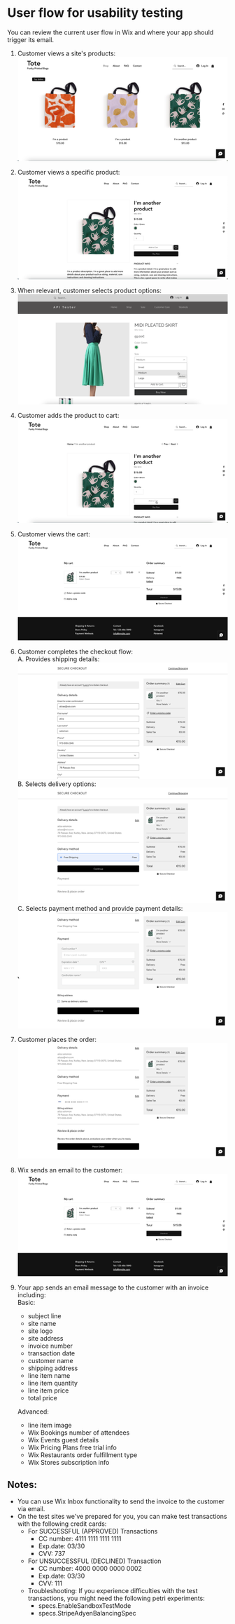 # User flow for usability testing

You can review the current user flow in Wix and where your app should trigger its email.

1. Customer views a site's products:  
  ![view products](./images/view-products.png?raw=true)  
1. Customer views a specific product:  
   ![view product](./images/view-product.png?raw=true) 
3. When relevant, customer selects product options:  
  ![select product options](./images/select-product-options.png?raw=true)  
1. Customer adds the product to cart:  
   ![add product to cart](./images/add-product-to-cart.png?raw=true)  
1. Customer views the cart:  
   ![view in cart](./images/view-in-cart.png?raw=true)  
1. Customer completes the checkout flow:  
   A. Provides shipping details:  
   ![checkout-1-shipping](./images/checkout-1-shipping.png?raw=true)  
   B. Selects delivery options:  
   ![checkout-2-delivery](./images/checkout-2-delivery.png?raw=true)  
   C. Selects payment method and provide payment details:  
   ![checkout-3-payment](./images/checkout-3-payment.png?raw=true)  
1. Customer places the order:  
   ![place order](./images/place-order.png?raw=true)  
1. Wix sends an email to the customer:  
   ![wix email sent](./images/wix-email-sent.png?raw=true)  
1. Your app sends an email message to the customer with an invoice including:  
   Basic:
     - subject line
     - site name
     - site logo
     - site address
     - invoice number
     - transaction date
     - customer name
     - shipping address
     - line item name  
     - line item quantity  
     - line item price
     - total price
  
   Advanced:
     - line item image  
     - Wix Bookings number of attendees  
     - Wix Events guest details
     - Wix Pricing Plans free trial info  
     - Wix Restaurants order fulfillment type  
     - Wix Stores subscription info
  
 ## Notes:
  - You can use Wix Inbox functionality to send the invoice to the customer via email.
  - On the test sites we've prepared for you, you can make test transactions with the following credit cards:
     - For SUCCESSFUL (APPROVED) Transactions
       - CC number: 4111 1111 1111 1111 
       - Exp.date: 03/30 
       - CVV: 737
    - For UNSUCCESSFUL (DECLINED) Transaction
        - CC number: 4000 0000 0000 0002 
        - Exp.date: 03/30
        - CVV: 111
    - Troubleshooting: If you experience difficulties with the test transactions, you might need the following petri experiments:
        - specs.EnableSandboxTestMode
        - specs.StripeAdyenBalancingSpec
   
